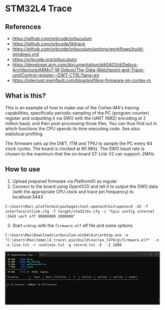 # STM32L4 Trace

## References
* https://github.com/orbcode/orbuculum
* https://github.com/orbcode/libtrace
* https://github.com/orbcode/orbuculum/actions/workflows/build-windows.yml
* https://orbcode.org/orbuculum/
* https://developer.arm.com/documentation/ddi0403/d/Debug-Architecture/ARMv7-M-Debug/The-Data-Watchpoint-and-Trace-unit/Control-register--DWT-CTRL?lang=en
* https://interrupt.memfault.com/blog/profiling-firmware-on-cortex-m

## What is this?

This is an example of how to make use of the Cortex-M4's tracing capabilities, specifically periodic sampling of the PC (program counter) register and outputting it via SWO with the UART (NRZ) encoding at 2 million baud, and then post-processing those files. You can thus find out in which functions the CPU spends its time executing code. See also: statistical profiling.

The firmware sets up the DWT, ITM and TPIU to sample the PC every 64 clock cycles. The board is clocked at 80 MHz. The SWO baud rate is chosen to the maximum that the on-board ST-Link V2 can support: 2MHz.

## How to use

1. Upload prepared firmware via PlatformIO as regular
2. Connect to the board using OpenOCD and tell it to output the SWO data (with the appropriate CPU clock and trace pin frequency) to localhost:3443
```
C:\Users\Max\.platformio\packages\tool-openocd\bin\openocd -d2 -f interface/stlink.cfg -f target/stm32l4x.cfg -c "tpiu config internal :3443 uart off 80000000 2000000"
```
3. Start `orbtop` with the `firmware.elf` elf file and some options

```
C:\Users\Max\Downloads\orbuculum-win64\bin\orbtop.exe -e "C:\Users\Max\temp\l4_trace\.pio\build\nucleo_l476rg\firmware.elf"  -n -o live.txt -r routines.txt -g record.txt -E  -I 2000
```

![orbtop](orbtop.png)
